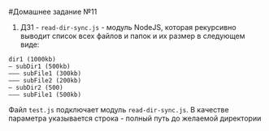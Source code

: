 #Домашнее задание №11

1. ДЗ1 - `read-dir-sync.js` - модуль NodeJS, которая рекурсивно выводит список всех файлов и папок и их размер в следующем виде:
  ```
  dir1 (1000kb)
  — subDir1 (500kb)
  ——— subFile1 (300kb)
  ——— subFile2 (200kb)
  — subDir2 (500)
  ——— subFile1 (500kb)
  ```

Файл `test.js` подключает модуль `read-dir-sync.js`. В качестве параметра указывается строка - полный путь до желаемой директории
